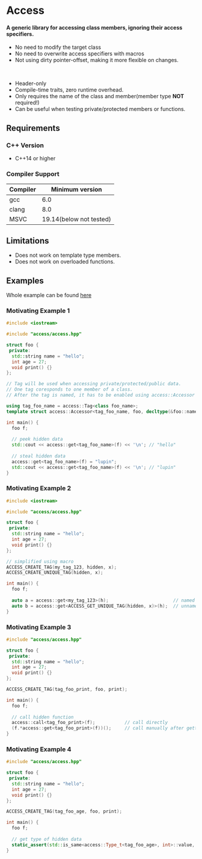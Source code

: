# Access
#### A generic library for accessing class members, ignoring their access specifiers.  

* No need to modify the target class
* No need to overwrite access specifiers with macros
* Not using dirty pointer-offset, making it more flexible on changes.

<br/>

* Header-only
* Compile-time traits, zero runtime overhead.
* Only requires the name of the class and member(member type **NOT** required!)
* Can be useful when testing private/protected members or functions.

## Requirements
### C++ Version
* C++14 or higher
### Compiler Support

| Compiler | Minimum version |
|----------|-----------------|
| gcc      |       6.0       |
| clang    |       8.0       |
| MSVC     |19.14(below not tested)|

## Limitations
* Does not work on template type members.
* Does not work on overloaded functions.

## Examples
Whole example can be found [here](main.cpp)

### Motivating Example 1
```c++
#include <iostream>

#include "access/access.hpp"

struct foo {
 private:
  std::string name = "hello";
  int age = 27;
  void print() {}
};

// Tag will be used when accessing private/protected/public data.
// One tag coresponds to one member of a class.
// After the tag is named, it has to be enabled using access::Accessor

using tag_foo_name = access::Tag<class foo_name>;
template struct access::Accessor<tag_foo_name, foo, decltype(&foo::name), &foo::name>;

int main() {
  foo f;
  
  // peek hidden data
  std::cout << access::get<tag_foo_name>(f) << '\n'; // "hello"
  
  // steal hidden data
  access::get<tag_foo_name>(f) = "lupin";
  std::cout << access::get<tag_foo_name>(f) << '\n'; // "lupin"
}
```

### Motivating Example 2
```c++
#include <iostream>

#include "access/access.hpp"

struct foo {
 private:
  std::string name = "hello";
  int age = 27;
  void print() {}
};

// simplified using macro
ACCESS_CREATE_TAG(my_tag_123, hidden, x);
ACCESS_CREATE_UNIQUE_TAG(hidden, x);

int main() {
  foo f;
  
  auto a = access::get<my_tag_123>(h);                        // named tag access
  auto b = access::get<ACCESS_GET_UNIQUE_TAG(hidden, x)>(h);  // unnamed tag(unique) access
}
```

### Motivating Example 3
```c++
#include "access/access.hpp"

struct foo {
 private:
  std::string name = "hello";
  int age = 27;
  void print() {}
};

ACCESS_CREATE_TAG(tag_foo_print, foo, print);

int main() {
  foo f;
  
  // call hidden function
  access::call<tag_foo_print>(f);           // call directly
  (f.*access::get<tag_foo_print>(f))();     // call manually after getting its pointer
}
```

### Motivating Example 4
```c++
#include "access/access.hpp"

struct foo {
 private:
  std::string name = "hello";
  int age = 27;
  void print() {}
};

ACCESS_CREATE_TAG(tag_foo_age, foo, print);

int main() {
  foo f;
  
  // get type of hidden data
  static_assert(std::is_same<access::Type_t<tag_foo_age>, int>::value, "");
}
```
